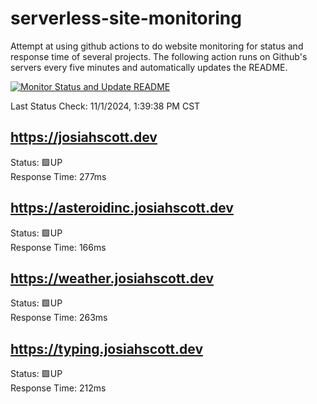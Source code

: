 # serverless-site-monitoring
Attempt at using github actions to do website monitoring for status and response time of several projects. The following action runs on Github's servers every five minutes and automatically updates the README.  

[![Monitor Status and Update README](https://github.com/JosiahSco/serverless-site-monitoring/actions/workflows/monitor.yaml/badge.svg)](https://github.com/JosiahSco/serverless-site-monitoring/actions/workflows/monitor.yaml)

Last Status Check: 11/1/2024, 1:39:38 PM CST

## https://josiahscott.dev
Status: 🟩UP  
Response Time: 277ms

## https://asteroidinc.josiahscott.dev
Status: 🟩UP  
Response Time: 166ms

## https://weather.josiahscott.dev
Status: 🟩UP  
Response Time: 263ms

## https://typing.josiahscott.dev
Status: 🟩UP  
Response Time: 212ms

